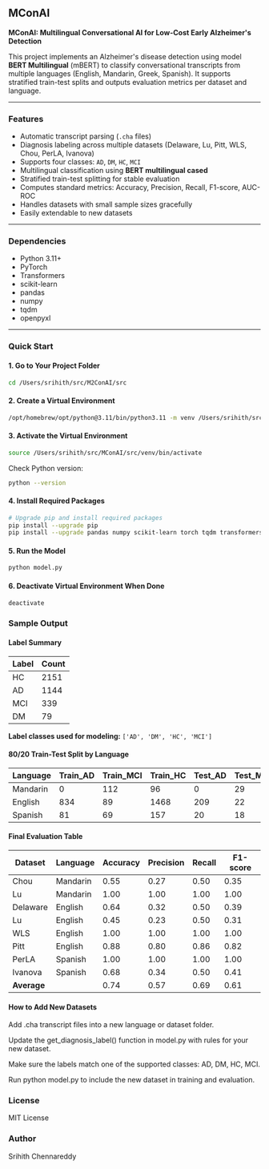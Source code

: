 ## MConAI
**MConAI: Multilingual Conversational AI for Low-Cost Early Alzheimer's Detection**

This project implements an Alzheimer's disease detection using model **BERT Multilingual** (mBERT) to classify conversational transcripts from multiple languages (English, Mandarin, Greek, Spanish). It supports stratified train-test splits and outputs evaluation metrics per dataset and language.

---

### Features

- Automatic transcript parsing (`.cha` files)
- Diagnosis labeling across multiple datasets (Delaware, Lu, Pitt, WLS, Chou, PerLA, Ivanova)
- Supports four classes: `AD`, `DM`, `HC`, `MCI`
- Multilingual classification using **BERT multilingual cased**
- Stratified train-test splitting for stable evaluation
- Computes standard metrics: Accuracy, Precision, Recall, F1-score, AUC-ROC
- Handles datasets with small sample sizes gracefully
- Easily extendable to new datasets
---

### Dependencies

- Python 3.11+
- PyTorch
- Transformers
- scikit-learn
- pandas
- numpy
- tqdm
- openpyxl

---

### Quick Start

#### 1. Go to Your Project Folder

```bash
cd /Users/srihith/src/M2ConAI/src
```

#### 2. Create a Virtual Environment
```bash
/opt/homebrew/opt/python@3.11/bin/python3.11 -m venv /Users/srihith/src/MConAI/src/venv
```

#### 3. Activate the Virtual Environment
```bash
source /Users/srihith/src/MConAI/src/venv/bin/activate
```

Check Python version:
```bash
python --version
```
#### 4. Install Required Packages
```bash
# Upgrade pip and install required packages
pip install --upgrade pip
pip install --upgrade pandas numpy scikit-learn torch tqdm transformers datasets accelerate openpyxl
```
#### 5. Run the Model
```bash
python model.py
```
#### 6. Deactivate Virtual Environment When Done
```bash
deactivate
```
### Sample Output
#### Label Summary

| Label | Count |
|-------|-------|
| HC    | 2151  |
| AD    | 1144  |
| MCI   | 339   |
| DM    | 79    |

**Label classes used for modeling:** `['AD', 'DM', 'HC', 'MCI']`


#### 80/20 Train-Test Split by Language

| Language  | Train_AD | Train_MCI | Train_HC | Test_AD | Test_MCI | Test_HC |
|-----------|----------|-----------|----------|---------|----------|---------|
| Mandarin  | 0        | 112       | 96       | 0       | 29       | 24      |
| English   | 834      | 89        | 1468     | 209     | 22       | 367     |
| Spanish   | 81       | 69        | 157      | 20      | 18       | 39      |


#### Final Evaluation Table

| Dataset   | Language  | Accuracy | Precision | Recall | F1-score |
|-----------|----------|----------|-----------|--------|----------|
| Chou      | Mandarin | 0.55     | 0.27      | 0.50   | 0.35     |
| Lu        | Mandarin | 1.00     | 1.00      | 1.00   | 1.00     |
| Delaware  | English  | 0.64     | 0.32      | 0.50   | 0.39     |
| Lu        | English  | 0.45     | 0.23      | 0.50   | 0.31     |
| WLS       | English  | 1.00     | 1.00      | 1.00   | 1.00     |
| Pitt      | English  | 0.88     | 0.80      | 0.86   | 0.82     |
| PerLA     | Spanish  | 1.00     | 1.00      | 1.00   | 1.00     |
| Ivanova   | Spanish  | 0.68     | 0.34      | 0.50   | 0.41     |
| **Average** |        | 0.74     | 0.57      | 0.69   | 0.61     |



#### How to Add New Datasets

Add .cha transcript files into a new language or dataset folder.

Update the get_diagnosis_label() function in model.py with rules for your new dataset.

Make sure the labels match one of the supported classes: AD, DM, HC, MCI.

Run python model.py to include the new dataset in training and evaluation.

### License

MIT License

### Author

Srihith Chennareddy

